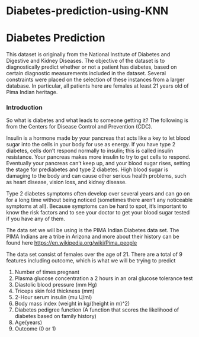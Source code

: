 # Diabetes-prediction-using-KNN
# Diabetes Prediction


This dataset is originally from the National Institute of Diabetes and Digestive and Kidney Diseases. The objective of the dataset is to diagnostically predict whether or not a patient has diabetes, based on certain diagnostic measurements included in the dataset. Several constraints were placed on the selection of these instances from a larger database. In particular, all patients here are females at least 21 years old of Pima Indian heritage.

### Introduction

So what is diabetes and what leads to someone getting it? The following is from the Centers for Disease Control and Prevention (CDC).  

Insulin is a hormone made by your pancreas that acts like a key to let blood sugar into the cells in your body for use as energy. If you have type 2 diabetes, cells don’t respond normally to insulin; this is called insulin resistance. Your pancreas makes more insulin to try to get cells to respond. Eventually your pancreas can’t keep up, and your blood sugar rises, setting the stage for prediabetes and type 2 diabetes. High blood sugar is damaging to the body and can cause other serious health problems, such as heart disease, vision loss, and kidney disease.

Type 2 diabetes symptoms often develop over several years and can go on for a long time without being noticed (sometimes there aren’t any noticeable symptoms at all). Because symptoms can be hard to spot, it’s important to know the risk factors and to see your doctor to get your blood sugar tested if you have any of them.

The data set we will be using is the PIMA Indian Diabetes data set. The PIMA Indians are a tribe in Arizona and more about their history can be found here https://en.wikipedia.org/wiki/Pima_people

The data set consist of females over the age of 21. There are a total of 9 features including outcome, which is what we will be trying to predict

1. Number of times pregnant
2. Plasma glucose concentration a 2 hours in an oral glucose tolerance test
3. Diastolic blood pressure (mm Hg)
4. Triceps skin fold thickness (mm)
5. 2-Hour serum insulin (mu U/ml)
6. Body mass index (weight in kg/(height in m)^2)
7. Diabetes pedigree function (A function that scores the likelihood of diabetes based on family history)
8. Age(years)
9. Outcome (0 or 1)

